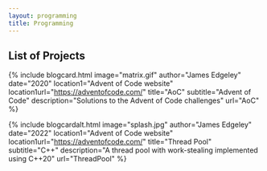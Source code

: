 ```yaml
---
layout: programming
title: Programming
---
```


## List of Projects

{% include blogcard.html image="matrix.gif" author="James Edgeley" date="2020" 
location1="Advent of Code website" location1url="https://adventofcode.com/" 
title="AoC" subtitle="Advent of Code"
description="Solutions to the Advent of Code challenges"
url="AoC" %}

{% include blogcardalt.html image="splash.jpg" author="James Edgeley" date="2022" 
location1="Advent of Code website" location1url="https://adventofcode.com/" 
title="Thread Pool" subtitle="C++"
description="A thread pool with work-stealing implemented using C++20"
url="ThreadPool" %}
